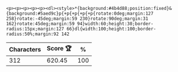 `<p><p><p><p><p><dl><style>*{background:#4b4d88;position:fixed}&{background:#5aed9c}p{+p{+p{+p{+p{rotate:0deg;margin:127 258}rotate:-45deg;margin:59 230}rotate:90deg;margin:31 162}rotate:45deg;margin:59 94}width:60;height:30;border-radius:15px;margin:127 66}dl{width:100;height:100;border-radius:50%;margin:92 142`

| Characters | Score 🏆 | %   |
| ---------- | -------- | --- |
| 312        | 620.45   | 100 |
